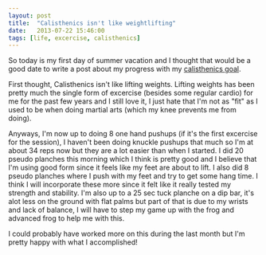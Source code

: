```yaml
---
layout: post
title:  "Calisthenics isn't like weightlifting"
date:   2013-07-22 15:46:00
tags: [life, excercise, calisthenics]
---
```


So today is my first day of summer vacation and I thought that would be a good date to write a post about my progress with my [calisthenics goal](/blog/first-day-of-calisthenics).

First thought, Calisthenics isn't like lifting weights. Lifting weights has been pretty much the single form of excercise (besides some regular cardio) for me for the past few years and I still love it, I just hate that I'm not as "fit" as I used to be when doing martial arts (which my knee prevents me from doing).

Anyways, I'm now up to doing 8 one hand pushups (if it's the first excercise for the session), I haven't been doing knuckle pushups that much so I'm at about 34 reps now but they are a lot easier than when I started. I did 20 pseudo planches this morning which I think is pretty good and I believe that I'm using good form since it feels like my feet are about to lift. I also did 8 pseudo planches where I push with my feet and try to get some hang time. I think I will incorporate these more since it felt like it really tested my strength and stability. I'm also up to a 25 sec tuck planche on a dip bar, it's alot less on the ground with flat palms but part of that is due to my wrists and lack of balance, I will have to step my game up with the frog and advanced frog to help me with this.

I could probably have worked more on this during the last month but I'm pretty happy with what I accomplished!

